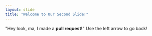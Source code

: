 ```yaml
---
layout: slide
title: "Welcome to Our Second Slide!"
---
```

"Hey look, ma, I made a **pull request!**"
Use the left arrow to go back!
